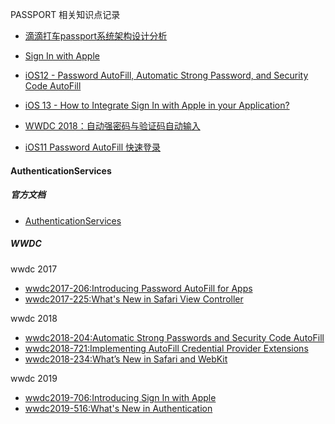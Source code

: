 
PASSPORT 相关知识点记录

* [滴滴打车passport系统架构设计分析](http://www.hello-code.com/blog/architecture/201607/6099.html)


* [Sign In with Apple](https://developer.apple.com/design/human-interface-guidelines/sign-in-with-apple/overview/)
* [iOS12 - Password AutoFill, Automatic Strong Password, and Security Code AutoFill](https://developerinsider.co/ios12-password-autofill-automatic-strong-password-and-security-code-autofill/)
* [iOS 13 - How to Integrate Sign In with Apple in your Application?](https://developerinsider.co/ios-13-how-to-integrate-sign-in-with-apple-in-your-application/)
* [WWDC 2018：自动强密码与验证码自动输入](https://juejin.im/post/5b21a5fd6fb9a01e3a5ef1a9)
* [iOS11 Password AutoFill 快速登录](https://www.jianshu.com/p/5ed5d2bf3512)

#### AuthenticationServices
##### 官方文档
* [AuthenticationServices](https://developer.apple.com/documentation/authenticationservices?language=objc)

##### WWDC
wwdc 2017
* [wwdc2017-206:Introducing Password AutoFill for Apps](https://developer.apple.com/videos/play/wwdc2017/206/)
* [wwdc2017-225:What's New in Safari View Controller](https://developer.apple.com/videos/play/wwdc2017/225/)

wwdc 2018
* [wwdc2018-204:Automatic Strong Passwords and Security Code AutoFill](https://developer.apple.com/videos/play/wwdc2018/204/)
* [wwdc2018-721:Implementing AutoFill Credential Provider Extensions](https://developer.apple.com/videos/play/wwdc2018/721)
* [wwdc2018-234:What’s New in Safari and WebKit](https://developer.apple.com/videos/play/wwdc2018/234)

wwdc 2019
* [wwdc2019-706:Introducing Sign In with Apple](https://developer.apple.com/videos/play/wwdc2019/706/)
* [wwdc2019-516:What's New in Authentication](https://developer.apple.com/videos/play/wwdc2019/516/)

